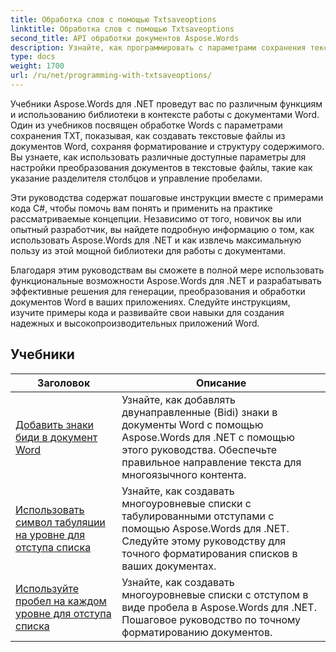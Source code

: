```yaml
---
title: Обработка слов с помощью Txtsaveoptions
linktitle: Обработка слов с помощью Txtsaveoptions
second_title: API обработки документов Aspose.Words
description: Узнайте, как программировать с параметрами сохранения текстовых файлов в Aspose.Words для .NET. Узнайте, как указать кодировку, форматировать текст, управлять переносами строк и многое другое с помощью пошаговых руководств и примеров кода на C#.
type: docs
weight: 1700
url: /ru/net/programming-with-txtsaveoptions/
---
```

Учебники Aspose.Words для .NET проведут вас по различным функциям и использованию библиотеки в контексте работы с документами Word. Один из учебников посвящен обработке Words с параметрами сохранения TXT, показывая, как создавать текстовые файлы из документов Word, сохраняя форматирование и структуру содержимого. Вы узнаете, как использовать различные доступные параметры для настройки преобразования документов в текстовые файлы, такие как указание разделителя столбцов и управление пробелами.

Эти руководства содержат пошаговые инструкции вместе с примерами кода C#, чтобы помочь вам понять и применить на практике рассматриваемые концепции. Независимо от того, новичок вы или опытный разработчик, вы найдете подробную информацию о том, как использовать Aspose.Words для .NET и как извлечь максимальную пользу из этой мощной библиотеки для работы с документами.

Благодаря этим руководствам вы сможете в полной мере использовать функциональные возможности Aspose.Words для .NET и разрабатывать эффективные решения для генерации, преобразования и обработки документов Word в ваших приложениях. Следуйте инструкциям, изучите примеры кода и развивайте свои навыки для создания надежных и высокопроизводительных приложений Word.

 ## Учебники
| Заголовок | Описание |
| --- | --- |
| [Добавить знаки биди в документ Word](./add-bidi-marks/) | Узнайте, как добавлять двунаправленные (Bidi) знаки в документы Word с помощью Aspose.Words для .NET с помощью этого руководства. Обеспечьте правильное направление текста для многоязычного контента. |
| [Использовать символ табуляции на уровне для отступа списка](./use-tab-character-per-level-for-list-indentation/) | Узнайте, как создавать многоуровневые списки с табулированными отступами с помощью Aspose.Words для .NET. Следуйте этому руководству для точного форматирования списков в ваших документах. |
| [Используйте пробел на каждом уровне для отступа списка](./use-space-character-per-level-for-list-indentation/) | Узнайте, как создавать многоуровневые списки с отступом в виде пробела в Aspose.Words для .NET. Пошаговое руководство по точному форматированию документов. |